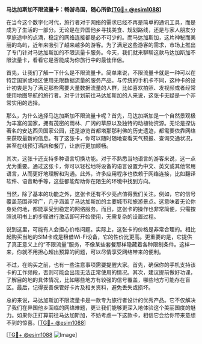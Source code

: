 **马达加斯加不限流量卡：畅游岛国，随心所欲[[TG💪+ @esim1088](https://t.me/s/esim1088)]**

在当今这个数字化时代，旅行者对于网络的需求已经不再是简单的通讯工具，而是成为了生活的一部分。无论是在异国他乡寻找美食、规划路线，还是与家人朋友分享旅途中的点滴，稳定的网络连接都是必不可少的。而马达加斯加，这片神秘而美丽的岛屿，近年来吸引了越来越多的游客。为了满足这些游客的需求，市场上推出了专门针对马达加斯加的不限流量卡服务。今天，我们就来聊聊这款马达加斯加不限流量卡，看看它是否能成为你旅行中的最佳伴侣。

首先，让我们了解一下什么是不限流量卡。简单来说，不限流量卡就是一种可以在特定国家或地区使用无限数据流量的服务产品。与传统的手机卡不同，这种卡的设计初衷是为了满足那些需要大量数据流量的人群，比如喜欢拍照、发视频或者经常使用地图导航的旅行者。对于计划前往马达加斯加的人来说，这张卡无疑是一个非常实用的选择。

那么，为什么选择马达加斯加不限流量卡呢？首先，马达加斯加是一个自然景观极为丰富的国家，拥有茂密的雨林、广阔的草原以及独特的动植物资源。无论是探访著名的安达西贝国家公园，还是游览首都塔那那利佛的历史遗迹，都需要依靠网络来获取最新的信息。有了这张卡，你可以随时随地查看天气预报、查询交通状况，甚至在线预订酒店和餐厅，让旅行更加顺畅。

其次，这张卡还支持多种语言切换功能。对于不熟悉当地语言的游客来说，这一点尤为重要。通过这张卡，你可以轻松地将设备的语言设置为中文、英文或其他常用语言，从而更好地理解和沟通。此外，许多应用程序也依赖于网络连接，比如翻译软件、语音助手等，这些都能帮助你在陌生的环境中找到方向。

当然，除了基本的功能之外，这张卡还有不少亮点值得我们关注。例如，它的信号覆盖范围非常广，几乎涵盖了马达加斯加的主要城市和旅游景点。这意味着无论你身处何地，都能享受到稳定的网络服务。而且，这张卡的操作也非常简便，只需按照说明书上的步骤进行激活即可开始使用，无需复杂的设置过程。

说到这里，可能有人会担心价格问题。实际上，这张卡的价格是非常合理的。相比起购买当地的SIM卡或是租借Wi-Fi设备，它的性价比更高。更重要的是，它提供了真正意义上的“不限流量”服务，不像某些套餐那样隐藏着各种限制条件。这样一来，你就不用担心超出预算的问题，可以尽情享受网络带来的便利。

不过，在购买之前，也有一些注意事项需要提醒大家。首先，确保你的手机支持该卡的工作频段，否则可能会出现无法正常使用的情况。其次，建议提前做好功课，了解目的地的具体情况，比如哪些地方有较强的信号覆盖，哪些地方可能存在盲区。最后，记得妥善保管好卡片及相关资料，避免丢失或损坏。

总的来说，马达加斯加不限流量卡是一款专为旅行者设计的优秀产品。它不仅解决了我们在异国他乡面临的网络难题，更让我们能够更深入地体验这个美丽国度的魅力。如果你正打算前往马达加斯加，不妨考虑一下这款卡，相信它会给你带来意想不到的惊喜。[[TG💪+ @esim1088](https://t.me/s/esim1088)]

[[TG💪+ @esim1088](https://t.me/s/esim1088) ![Image](https://i.postimg.cc/4NQfJmqS/Snipaste-2025-05-13-00-14-12.png)]